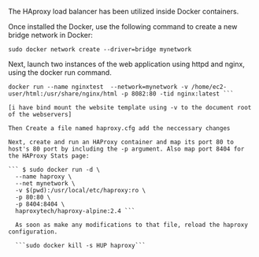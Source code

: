 
The HAproxy load balancer has been utilized inside Docker containers.
 
 Once installed the Docker, use the following command to create a new bridge network in Docker:
 
 ```sudo docker network create --driver=bridge mynetwork```
 
 Next, launch two instances of the web application using httpd and nginx, using the docker run command.
 
 ```docker run --name apachewebsite --network=mynetwork -v /home/ec2-user/consultancy-website-template:/usr/local/apache2/htdocs -p 8087:80 -itd httpd:latest
 docker run --name nginxtest  --network=mynetwork -v /home/ec2-user/html:/usr/share/nginx/html -p 8082:80 -tid nginx:latest ```
 
 [i have bind mount the website template using -v to the document root of the webservers]
 
 Then Create a file named haproxy.cfg add the neccessary changes
 
 Next, create and run an HAProxy container and map its port 80 to host's 80 port by including the -p argument. Also map port 8404 for the HAProxy Stats page:

``` $ sudo docker run -d \
   --name haproxy \
   --net mynetwork \
   -v $(pwd):/usr/local/etc/haproxy:ro \
   -p 80:80 \
   -p 8404:8404 \
   haproxytech/haproxy-alpine:2.4 ```
   
   As soon as make any modifications to that file, reload the haproxy configuration.
   
   ```sudo docker kill -s HUP haproxy```
   
   
